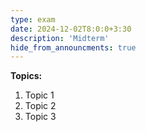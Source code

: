 ```yaml
---
type: exam
date: 2024-12-02T8:0:0+3:30
description: 'Midterm'
hide_from_announcments: true
---
```

**Topics:**
1. Topic 1
2. Topic 2
3. Topic 3
